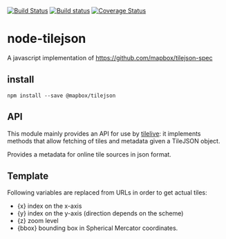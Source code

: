[![Build Status](https://secure.travis-ci.org/mapbox/node-tilejson.png)](http://travis-ci.org/mapbox/node-tilejson)
[![Build status](https://ci.appveyor.com/api/projects/status/725cer8r9bq7ltm2?svg=true)](https://ci.appveyor.com/project/Mapbox/node-tilejson)
[![Coverage Status](https://coveralls.io/repos/mapbox/node-tilejson/badge.svg?branch=master&service=github)](https://coveralls.io/github/mapbox/node-tilejson?branch=master)

# node-tilejson

A javascript implementation of https://github.com/mapbox/tilejson-spec

## install

```
npm install --save @mapbox/tilejson
```

## API

This module mainly provides an API for use by [tilelive](https://github.com/mapbox/tilelive.js):
it implements methods that allow fetching of tiles and metadata given a TileJSON
object.

Provides a metadata for online tile sources in json format.

## Template
Following variables are replaced from URLs in order to get actual tiles:
- {x} index on the x-axis
- {y} index on the y-axis (direction depends on the scheme)
- {z} zoom level
- {bbox} bounding box in Spherical Mercator coordinates.
